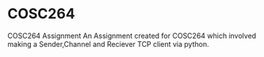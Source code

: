 # COSC264
COSC264 Assignment
An Assignment created for COSC264 which involved making a Sender,Channel and Reciever TCP client via python.
